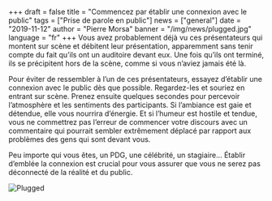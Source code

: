 +++
draft = false
title = "Commencez par établir une connexion avec le public"
tags = ["Prise de parole en public"]
news = ["general"]
date = "2019-11-12"
author = "Pierre Morsa"
banner = "/img/news/plugged.jpg"
language = "fr"
+++
Vous avez probablement déjà vu ces présentateurs qui montent sur scène et débitent leur présentation, apparemment sans tenir compte du fait qu’ils ont un auditoire devant eux. Une fois qu’ils ont terminé, ils se précipitent hors de la scène, comme si vous n’aviez jamais été là.

Pour éviter de ressembler à l’un de ces présentateurs, essayez d’établir une connexion avec le public dès que possible. Regardez-les et souriez en entrant sur scène. Prenez ensuite quelques secondes pour percevoir l’atmosphère et les sentiments des participants. Si l’ambiance est gaie et détendue, elle vous nourrira d’énergie. Et si l’humeur est hostile et tendue, vous ne commettrez pas l’erreur de commencer votre discours avec un commentaire qui pourrait sembler extrêmement déplacé par rapport aux problèmes des gens qui sont devant vous.

Peu importe qui vous êtes, un PDG, une célébrité, un stagiaire… Établir d’emblée la connexion est crucial pour vous assurer que vous ne serez pas déconnecté de la réalité et du public.

![Plugged](/img/news/plugged.jpg)